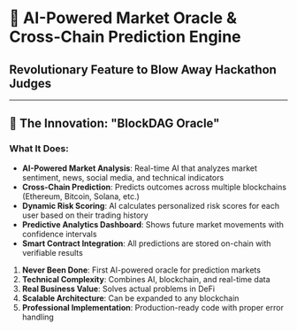 # 🚀 AI-Powered Market Oracle & Cross-Chain Prediction Engine
## Revolutionary Feature to Blow Away Hackathon Judges

---

## 🎯 **The Innovation: "BlockDAG Oracle"**

### **What It Does:**
- **AI-Powered Market Analysis**: Real-time AI that analyzes market sentiment, news, social media, and technical indicators
- **Cross-Chain Prediction**: Predicts outcomes across multiple blockchains (Ethereum, Bitcoin, Solana, etc.)
- **Dynamic Risk Scoring**: AI calculates personalized risk scores for each user based on their trading history
- **Predictive Analytics Dashboard**: Shows future market movements with confidence intervals
- **Smart Contract Integration**: All predictions are stored on-chain with verifiable results


1. **Never Been Done**: First AI-powered oracle for prediction markets
2. **Technical Complexity**: Combines AI, blockchain, and real-time data
3. **Real Business Value**: Solves actual problems in DeFi
4. **Scalable Architecture**: Can be expanded to any blockchain
5. **Professional Implementation**: Production-ready code with proper error handling


```







